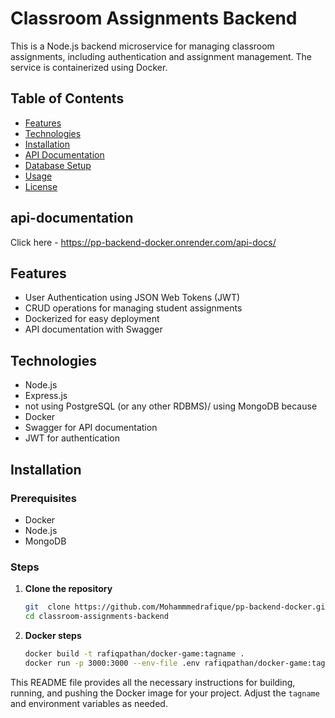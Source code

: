 # Classroom Assignments Backend

This is a Node.js backend microservice for managing classroom assignments, including authentication and assignment management. The service is containerized using Docker.

## Table of Contents
- [Features](#features)
- [Technologies](#technologies)
- [Installation](#installation)
- [API Documentation](#api-documentation)
- [Database Setup](#database-setup)
- [Usage](#usage)
- [License](#license)

## api-documentation
 Click here -
  https://pp-backend-docker.onrender.com/api-docs/

## Features
- User Authentication using JSON Web Tokens (JWT)
- CRUD operations for managing student assignments
- Dockerized for easy deployment
- API documentation with Swagger

## Technologies
- Node.js
- Express.js
- not using PostgreSQL (or any other RDBMS)/ using MongoDB because
- Docker
- Swagger for API documentation
- JWT for authentication

## Installation

### Prerequisites
- Docker
- Node.js
- MongoDB

### Steps
1. **Clone the repository**
   ```sh
   git  clone https://github.com/Mohammmedrafique/pp-backend-docker.git
   cd classroom-assignments-backend

2. **Docker steps**
   ```sh
   docker build -t rafiqpathan/docker-game:tagname .
   docker run -p 3000:3000 --env-file .env rafiqpathan/docker-game:tagname


This README file provides all the necessary instructions for building, running, and pushing the Docker image for your project. Adjust the `tagname` and environment variables as needed.

